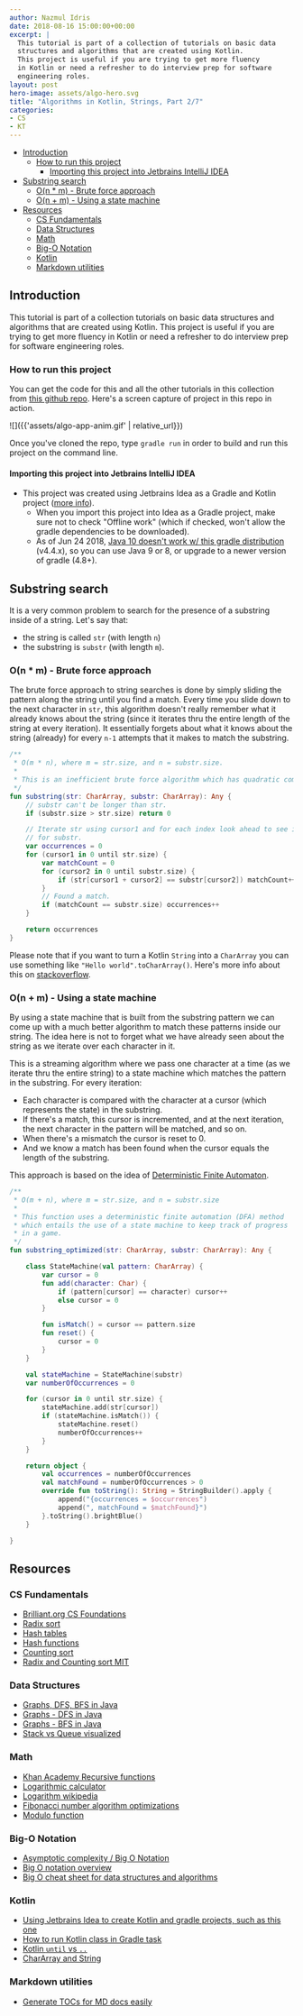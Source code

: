 ```yaml
---
author: Nazmul Idris
date: 2018-08-16 15:00:00+00:00
excerpt: |
  This tutorial is part of a collection of tutorials on basic data
  structures and algorithms that are created using Kotlin.
  This project is useful if you are trying to get more fluency
  in Kotlin or need a refresher to do interview prep for software
  engineering roles.
layout: post
hero-image: assets/algo-hero.svg
title: "Algorithms in Kotlin, Strings, Part 2/7"
categories:
- CS
- KT
---
```


<!-- START doctoc generated TOC please keep comment here to allow auto update -->
<!-- DON'T EDIT THIS SECTION, INSTEAD RE-RUN doctoc TO UPDATE -->


- [Introduction](#introduction)
  - [How to run this project](#how-to-run-this-project)
    - [Importing this project into Jetbrains IntelliJ IDEA](#importing-this-project-into-jetbrains-intellij-idea)
- [Substring search](#substring-search)
  - [O(n * m) - Brute force approach](#on--m---brute-force-approach)
  - [O(n + m) - Using a state machine](#on--m---using-a-state-machine)
- [Resources](#resources)
  - [CS Fundamentals](#cs-fundamentals)
  - [Data Structures](#data-structures)
  - [Math](#math)
  - [Big-O Notation](#big-o-notation)
  - [Kotlin](#kotlin)
  - [Markdown utilities](#markdown-utilities)

<!-- END doctoc generated TOC please keep comment here to allow auto update -->

## Introduction

This tutorial is part of a collection tutorials on basic data
structures and algorithms that are created using Kotlin. This
project is useful if you are trying to get more fluency in
Kotlin or need a refresher to do interview prep for software
engineering roles.

### How to run this project

You can get the code for this and all the other tutorials in
this collection from [this github repo](
https://github.com/nazmulidris/algo). Here's a screen capture of
project in this repo in action.

![]({{'assets/algo-app-anim.gif' | relative_url}})

Once you've cloned the repo, type `gradle run` in order to build
and run this project on the command line.

#### Importing this project into Jetbrains IntelliJ IDEA

- This project was created using Jetbrains Idea as a Gradle and Kotlin project
([more info](https://www.jetbrains.com/help/idea/getting-started-with-gradle.html)).
    - When you import this project into Idea as a Gradle project, 
    make sure not to check "Offline work" (which if checked, won't
    allow the gradle dependencies to be downloaded).
    - As of Jun 24 2018, [Java 10 doesn't work w/ this gradle distribution](
    https://github.com/gradle/gradle/issues/4503) (v4.4.x), so you can use Java 9 or 8,
    or upgrade to a newer version of gradle (4.8+).

## Substring search
It is a very common problem to search for the presence of a substring inside of a string.
Let's say that:
- the string is called `str` (with length `n`)
- the substring is `substr` (with length `m`).

### O(n * m) - Brute force approach
The brute force approach to string searches is done by simply sliding the pattern along the
string until you find a match. Every time you slide down to the next character in `str`, this
algorithm doesn't really remember what it already knows about the string (since it iterates thru
the entire length of the string at every iteration). It essentially forgets about what it knows 
about the string (already) for every `n-1` attempts that it makes to match the substring.

```kotlin
/**
 * O(m * n), where m = str.size, and n = substr.size.
 *
 * This is an inefficient brute force algorithm which has quadratic complexity O(n^2).
 */
fun substring(str: CharArray, substr: CharArray): Any {
    // substr can't be longer than str.
    if (substr.size > str.size) return 0

    // Iterate str using cursor1 and for each index look ahead to see if matches exist 
    // for substr.
    var occurrences = 0
    for (cursor1 in 0 until str.size) {
        var matchCount = 0
        for (cursor2 in 0 until substr.size) {
            if (str[cursor1 + cursor2] == substr[cursor2]) matchCount++
        }
        // Found a match.
        if (matchCount == substr.size) occurrences++
    }

    return occurrences
}
```

Please note that if you want to turn a Kotlin `String` into a `CharArray` you can use
something like `"Hello world".toCharArray()`. Here's more info about this on 
[stackoverflow](https://stackoverflow.com/questions/44772937/how-can-i-convert-chararray-arraychar-to-a-string).

### O(n + m) - Using a state machine
By using a state machine that is built from the substring pattern we can come up with a much better
algorithm to match these patterns inside our string. The idea here is not to forget what we have
already seen about the string as we iterate over each character in it. 

This is a streaming algorithm where we pass one character at a time (as we iterate thru the 
entire string) to a state machine which matches the pattern in the substring. 
For every iteration:
- Each character is compared with the character at a cursor (which represents the state)
in the substring.
- If there's a match, this cursor is incremented, and at the next iteration, the next character
in the pattern will be matched, and so on.
- When there's a mismatch the cursor is reset to 0.
- And we know a match has been found when the cursor equals the length of the substring.

This approach is based on the idea of
[Deterministic Finite Automaton](https://en.wikipedia.org/wiki/Deterministic_finite_automaton).

```kotlin
/**
 * O(m + n), where m = str.size, and n = substr.size
 *
 * This function uses a deterministic finite automation (DFA) method
 * which entails the use of a state machine to keep track of progress
 * in a game.
 */
fun substring_optimized(str: CharArray, substr: CharArray): Any {

    class StateMachine(val pattern: CharArray) {
        var cursor = 0
        fun add(character: Char) {
            if (pattern[cursor] == character) cursor++
            else cursor = 0
        }

        fun isMatch() = cursor == pattern.size
        fun reset() {
            cursor = 0
        }
    }

    val stateMachine = StateMachine(substr)
    var numberOfOccurrences = 0

    for (cursor in 0 until str.size) {
        stateMachine.add(str[cursor])
        if (stateMachine.isMatch()) {
            stateMachine.reset()
            numberOfOccurrences++
        }
    }

    return object {
        val occurrences = numberOfOccurrences
        val matchFound = numberOfOccurrences > 0
        override fun toString(): String = StringBuilder().apply {
            append("{occurrences = $occurrences")
            append(", matchFound = $matchFound}")
        }.toString().brightBlue()
    }

}
```

## Resources

### CS Fundamentals
- [Brilliant.org CS Foundations](https://brilliant.org/courses/#computer-science-foundational)
- [Radix sort](https://brilliant.org/wiki/radix-sort/)
- [Hash tables](https://brilliant.org/wiki/hash-tables/)
- [Hash functions](https://algs4.cs.princeton.edu/34hash/)
- [Counting sort](https://brilliant.org/wiki/counting-sort/)
- [Radix and Counting sort MIT](https://courses.csail.mit.edu/6.006/spring11/rec/rec11.pdf)

### Data Structures
- [Graphs, DFS, BFS in Java](https://www.geeksforgeeks.org/graph-and-its-representations/)
- [Graphs - DFS in Java](https://www.geeksforgeeks.org/iterative-depth-first-traversal/)
- [Graphs - BFS in Java](https://www.geeksforgeeks.org/breadth-first-search-or-bfs-for-a-graph/)
- [Stack vs Queue visualized](https://stackoverflow.com/a/35031174/2085356)

### Math
- [Khan Academy Recursive functions](https://www.khanacademy.org/computing/computer-science/algorithms/recursive-algorithms/a/the-factorial-function)
- [Logarithmic calculator](https://www.rapidtables.com/calc/math/Log_Calculator.html)
- [Logarithm wikipedia](https://en.wikipedia.org/wiki/Logarithm)
- [Fibonacci number algorithm optimizations](https://www.geeksforgeeks.org/program-for-nth-fibonacci-number/)
- [Modulo function](https://en.wikipedia.org/wiki/Modulo_operation)

### Big-O Notation
- [Asymptotic complexity / Big O Notation](https://brilliant.org/wiki/big-o-notation/)
- [Big O notation overview](https://rob-bell.net/2009/06/a-beginners-guide-to-big-o-notation/)
- [Big O cheat sheet for data structures and algorithms](http://bigocheatsheet.com/)

### Kotlin
- [Using Jetbrains Idea to create Kotlin and gradle projects, such as this one](https://www.jetbrains.com/help/idea/getting-started-with-gradle.html)
- [How to run Kotlin class in Gradle task](https://stackoverflow.com/questions/39576170/proper-way-to-run-kotlin-application-from-gradle-task)
- [Kotlin `until` vs `..`](https://kotlinlang.org/docs/reference/ranges.html)
- [CharArray and String](https://stackoverflow.com/questions/44772937/how-can-i-convert-chararray-arraychar-to-a-string)

### Markdown utilities
- [Generate TOCs for MD docs easily](https://github.com/thlorenz/doctoc/blob/master/README.md)

